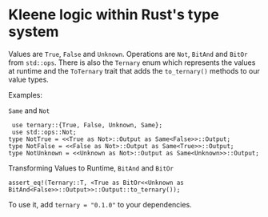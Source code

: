 # Kleene logic within Rust's type system

Values are `True`, `False` and `Unknown`. Operations are `Not`, `BitAnd`
and `BitOr` from `std::ops`. There is also the `Ternary` enum which 
represents the values at runtime and the `ToTernary` trait that adds the
`to_ternary()` methods to our value types.

Examples:

`Same` and `Not`

```
 use ternary::{True, False, Unknown, Same};
 use std::ops::Not;
type NotTrue = <<True as Not>::Output as Same<False>>::Output;
type NotFalse = <<False as Not>::Output as Same<True>>::Output;
type NotUnknown = <<Unknown as Not>::Output as Same<Unknown>>::Output;
```

Transforming Values to Runtime, `BitAnd` and `BitOr`

```
assert_eq!(Ternary::T, <True as BitOr<<Unknown as BitAnd<False>>::Output>>::Output::to_ternary());
```

To use it, add `ternary = "0.1.0"` to your dependencies.
